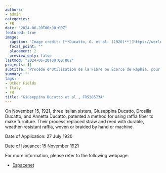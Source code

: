 ```yaml
---
authors:
- admin
categories:
- FR
date: "2024-06-20T00:00:00Z"
featured: true
image:
  caption: 'Image credit: [**Ducatto, G. et al. (1920)**](https://worldwide.espacenet.com/patent/search/family/011278028/publication/FR528573A?q=pn%3DFR528573A)'
  focal_point: ""
  placement: 2
  preview_only: false
lastmod: "2024-06-20T00:00:00Z"
projects: []
subtitle: "Procédé d'Utilisation de la Fibre ou Écorce de Raphia, pour la Fabrication de Meubles Quelconques"
summary: ""
tags:
- Other Fields
- Italy
- FR
title: "Giuseppina Ducatto et al., FR528573A"
---
```

On November 15, 1921, three Italian sisters, Giuseppina Ducatto, Drosilla Ducatto, and Annetta Ducatto, patented a method for using raffia fiber to make furniture. Their process replaced straw and reed with durable, weather-resistant raffia, woven or braided by hand or machine.

Date of Application: 27 July 1920

Date of Issuance: 15 November 1921

For more information, please refer to the following webpage: 

- [Espacenet](https://worldwide.espacenet.com/patent/search/family/011278028/publication/FR528573A?q=pn%3DFR528573A)
